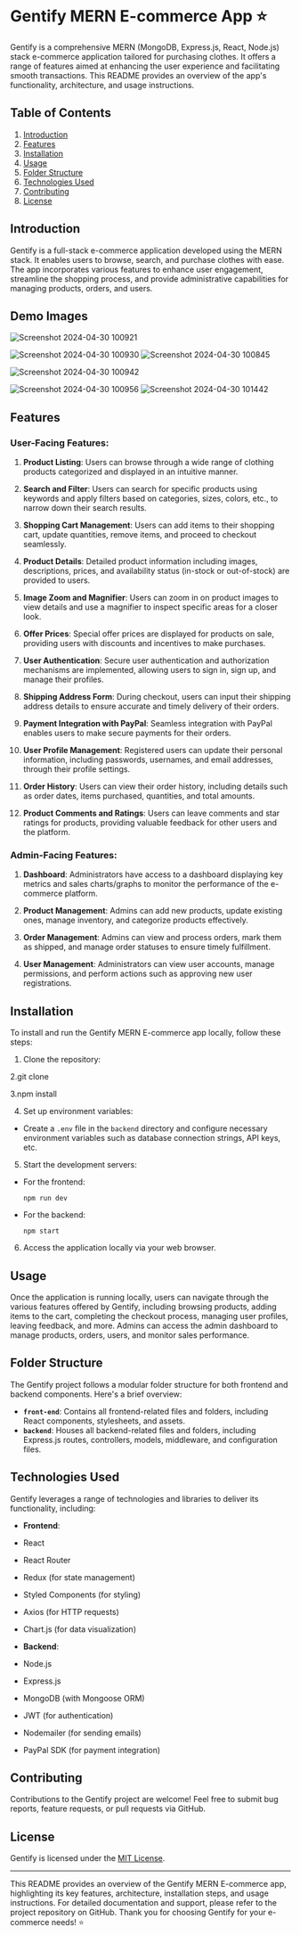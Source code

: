 # Gentify MERN E-commerce App ⭐️

Gentify is a comprehensive MERN (MongoDB, Express.js, React, Node.js) stack e-commerce application tailored for purchasing clothes. It offers a range of features aimed at enhancing the user experience and facilitating smooth transactions. This README provides an overview of the app's functionality, architecture, and usage instructions.

## Table of Contents

1. [Introduction](#introduction)
2. [Features](#features)
3. [Installation](#installation)
4. [Usage](#usage)
5. [Folder Structure](#folder-structure)
6. [Technologies Used](#technologies-used)
7. [Contributing](#contributing)
8. [License](#license)

## Introduction

Gentify is a full-stack e-commerce application developed using the MERN stack. It enables users to browse, search, and purchase clothes with ease. The app incorporates various features to enhance user engagement, streamline the shopping process, and provide administrative capabilities for managing products, orders, and users.
## Demo Images



![Screenshot 2024-04-30 100921](https://github.com/mohd-ashif/E-commerce/assets/134498212/86f39a0e-d2a5-4487-aac7-1f37e39b3b28)

![Screenshot 2024-04-30 100930](https://github.com/mohd-ashif/E-commerce/assets/134498212/3f07a65e-84c3-45ab-bb3b-1efcb22b84ed)
![Screenshot 2024-04-30 100845](https://github.com/mohd-ashif/E-commerce/assets/134498212/62bd9762-26a9-4604-bdda-140725b7a51b)

![Screenshot 2024-04-30 100942](https://github.com/mohd-ashif/E-commerce/assets/134498212/ba6dac9f-4290-4f97-8393-e92446438736)

![Screenshot 2024-04-30 100956](https://github.com/mohd-ashif/E-commerce/assets/134498212/231862c1-e44f-44aa-a8d7-8362d451bbec)
![Screenshot 2024-04-30 101442](https://github.com/mohd-ashif/E-commerce/assets/134498212/b28ff380-4c94-4c32-a763-c4982bd21c9c)

## Features



### User-Facing Features:

1. **Product Listing**: Users can browse through a wide range of clothing products categorized and displayed in an intuitive manner.

2. **Search and Filter**: Users can search for specific products using keywords and apply filters based on categories, sizes, colors, etc., to narrow down their search results.

3. **Shopping Cart Management**: Users can add items to their shopping cart, update quantities, remove items, and proceed to checkout seamlessly.

4. **Product Details**: Detailed product information including images, descriptions, prices, and availability status (in-stock or out-of-stock) are provided to users.

5. **Image Zoom and Magnifier**: Users can zoom in on product images to view details and use a magnifier to inspect specific areas for a closer look.

6. **Offer Prices**: Special offer prices are displayed for products on sale, providing users with discounts and incentives to make purchases.

7. **User Authentication**: Secure user authentication and authorization mechanisms are implemented, allowing users to sign in, sign up, and manage their profiles.

8. **Shipping Address Form**: During checkout, users can input their shipping address details to ensure accurate and timely delivery of their orders.

9. **Payment Integration with PayPal**: Seamless integration with PayPal enables users to make secure payments for their orders.

10. **User Profile Management**: Registered users can update their personal information, including passwords, usernames, and email addresses, through their profile settings.

11. **Order History**: Users can view their order history, including details such as order dates, items purchased, quantities, and total amounts.

12. **Product Comments and Ratings**: Users can leave comments and star ratings for products, providing valuable feedback for other users and the platform.

### Admin-Facing Features:

1. **Dashboard**: Administrators have access to a dashboard displaying key metrics and sales charts/graphs to monitor the performance of the e-commerce platform.

2. **Product Management**: Admins can add new products, update existing ones, manage inventory, and categorize products effectively.

3. **Order Management**: Admins can view and process orders, mark them as shipped, and manage order statuses to ensure timely fulfillment.

4. **User Management**: Administrators can view user accounts, manage permissions, and perform actions such as approving new user registrations.

## Installation

To install and run the Gentify MERN E-commerce app locally, follow these steps:

1. Clone the repository:

2.git clone <repository-url>

3.npm install 

4. Set up environment variables:

- Create a `.env` file in the `backend` directory and configure necessary environment variables such as database connection strings, API keys, etc.

5. Start the development servers:

- For the frontend:

  ```
  npm run dev
  ```

- For the backend:

  ```
  npm start
  ```

6. Access the application locally via your web browser.

## Usage

Once the application is running locally, users can navigate through the various features offered by Gentify, including browsing products, adding items to the cart, completing the checkout process, managing user profiles, leaving feedback, and more. Admins can access the admin dashboard to manage products, orders, users, and monitor sales performance.

## Folder Structure

The Gentify project follows a modular folder structure for both frontend and backend components. Here's a brief overview:

- **`front-end`**: Contains all frontend-related files and folders, including React components, stylesheets, and assets.
- **`backend`**: Houses all backend-related files and folders, including Express.js routes, controllers, models, middleware, and configuration files.

## Technologies Used

Gentify leverages a range of technologies and libraries to deliver its functionality, including:

- **Frontend**:
- React
- React Router
- Redux (for state management)
- Styled Components (for styling)
- Axios (for HTTP requests)
- Chart.js (for data visualization)

- **Backend**:
- Node.js
- Express.js
- MongoDB (with Mongoose ORM)
- JWT (for authentication)
- Nodemailer (for sending emails)
- PayPal SDK (for payment integration)

## Contributing

Contributions to the Gentify project are welcome! Feel free to submit bug reports, feature requests, or pull requests via GitHub.

## License

Gentify is licensed under the [MIT License](LICENSE).

---

This README provides an overview of the Gentify MERN E-commerce app, highlighting its key features, architecture, installation steps, and usage instructions. For detailed documentation and support, please refer to the project repository on GitHub. Thank you for choosing Gentify for your e-commerce needs! ⭐️
